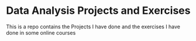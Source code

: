 # Data Analysis Projects and Exercises
This is a repo contains the Projects I have done and the exercises I have done in some online courses 
